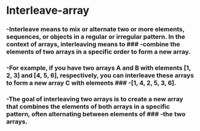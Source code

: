 # Interleave-array

### -Interleave means to mix or alternate two or more elements, sequences, or objects in a regular or irregular pattern. In the context of arrays, interleaving means to ### -combine the elements of two arrays in a specific order to form a new array.

### -For example, if you have two arrays A and B with elements [1, 2, 3] and [4, 5, 6], respectively, you can interleave these arrays to form a new array C with elements ### -[1, 4, 2, 5, 3, 6].

### -The goal of interleaving two arrays is to create a new array that combines the elements of both arrays in a specific pattern, often alternating between elements of ### -the two arrays.
